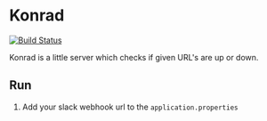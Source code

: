 # Konrad

[![Build Status](https://travis-ci.org/feedm3/konrad.svg)](https://travis-ci.org/feedm3/konrad)

Konrad is a little server which checks if given URL's are up or down.

## Run

1. Add your slack webhook url to the `application.properties`
